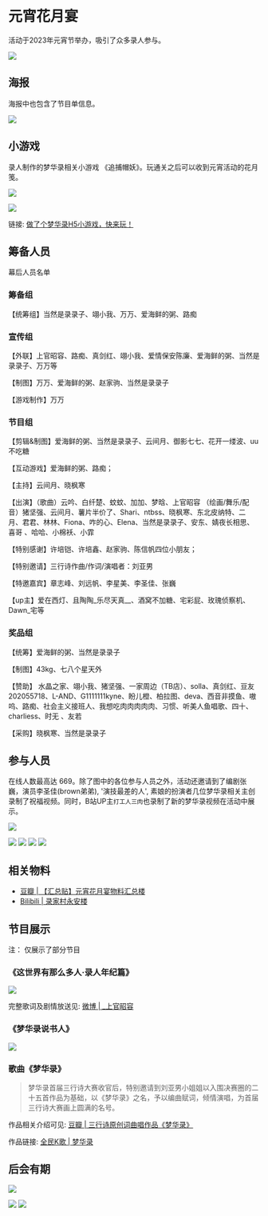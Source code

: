 # 元宵花月宴

活动于2023年元宵节举办，吸引了众多录人参与。

![](/image/lu/yuan/header.jpg)


## 海报


海报中也包含了节目单信息。

![](/image/lu/yuanxiao.jpg)

## 小游戏

录人制作的梦华录相关小游戏 《追捕帽妖》。玩通关之后可以收到元宵活动的花月笺。

![](/image/lu/h5.jpg)

![](/image/lu/yuan/jian.jpg)

链接: [做了个梦华录H5小游戏，快来玩！ ](https://www.douban.com/group/topic/282473030/?_i=5612176Rn8heGv)

## 筹备人员

幕后人员名单
### 筹备组 
【统筹组】当然是录录子、翊小我、万万、爱海鲜的粥、路痴 
### 宣传组 
【外联】上官昭容、路痴、真剑红、翊小我、爱情保安陈廉、爱海鲜的粥、当然是录录子、万万等 

【制图】万万、爱海鲜的粥、赵家驹、当然是录录子
 
【游戏制作】万万
### 节目组 

【剪辑&制图】爱海鲜的粥、当然是录录子、云间月、御影七七、花开一缕波、uu不吃糖

【互动游戏】爱海鲜的粥、路痴； 

【主持】云间月、晓枫寒

【出演】（歌曲）云吟、白纤楚、蚊蚊、加加、梦晗、上官昭容 （绘画/舞乐/配音）猪坚强、云间月、薯片半价了、Shari、ntbss、晓枫寒、东北皮纳特、二月、君君、林林、Fiona、咋的心、Elena、当然是录录子、安东、婧夜长相思、喜哥 、哈哈、小棉袄、小霏

【特别感谢】许培铠、许培鑫、赵家驹、陈信帆四位小朋友； 

【特别邀请】三行诗作曲/作词/演唱者：刘亚男 

【特邀嘉宾】章志峰、刘远帆、李星美、李圣佳、张巍

【up主】爱在西灯、且陶陶_乐尽天真__、酒窝不加糖、宅彩屁、玫瑰侦察机、Dawn_宅等
###  奖品组 

【统筹】爱海鲜的粥、当然是录录子 

【制图】43kg、七八个星天外

【赞助】 水晶之家、翊小我、猪坚强、一家周边（TB店）、solla、真剑红、豆友202055718、L-AND、G1111111kyne、盼儿橙、柏拉图、deva、西音非摸鱼、嗷呜、路痴、社会主义接班人、我想吃肉肉肉肉肉、习惯、听美人鱼唱歌、四十、charliess、时无 、友若

【采购】晓枫寒、当然是录录子 


## 参与人员

在线人数最高达 669。除了图中的各位参与人员之外，活动还邀请到了编剧张巍，演员李圣佳(brown弟弟), '演技最差的人', 素娘的扮演者几位梦华录相关主创录制了祝福视频。同时，B站UP主`打工人三肉`也录制了新的梦华录视频在活动中展示。

![](/image/lu/yuan-data.jpg)


![](/image/lu/yuan/wei.jpg)
![](/image/lu/yuan/qun.jpg)
![](/image/lu/yuan/su.jpg)
![](/image/lu/yuan/brown.jpg)


## 相关物料

* [豆瓣 | 【汇总贴】元宵花月宴物料汇总楼 ](https://www.douban.com/group/topic/282332889/?_i=759067837065d65,6042213FsCNCAY)
* [Bilibili | 录家村永安楼](https://space.bilibili.com/2011135605?plat_id=1&share_from=space&share_medium=android&share_plat=android&share_session_id=4045696a-f256-4cf5-9515-d38d57c11bba&share_source=COPY&share_tag=s_i&timestamp=1675909724&unique_k=hK3yWUC)


## 节目展示

注： 仅展示了部分节目

### 《这世界有那么多人·录人年纪篇》

![](/image/lu/yuan/guan.jpg)

完整歌词及剧情放送见: [微博 | _上官昭容](https://weibo.com/1667167850/MrFapp8pg)


### 《梦华录说书人》

![](/image/lu/yuan/xs.jpg)


### 歌曲《梦华录》

> 梦华录首届三行诗大赛收官后，特别邀请到刘亚男小姐姐以入围决赛圈的二十五首作品为基础，以《梦华录》之名，予以编曲赋词，倾情演唱，为首届三行诗大赛画上圆满的名号。


作品相关介绍可见: [豆瓣 | 三行诗原创词曲唱作品《梦华录》](https://www.douban.com/group/topic/282787598/?_i=7561337327d3afe,5614693rI6SWte&dt_dapp=1&dt_platform=com.douban.activity.wechat_friends)

作品链接: [全民K歌 | 梦华录](https://kg.qq.com/node/play?s=qVFgFYqty0U7BqFI&shareuid=669d9b842329348837&topsource=&chain_share_id=oFyuSigHUdsODUWzNCjDCKfFFdweiD3qZtw6hd6Otkw&pageId=details_of_creations)


## 后会有期

![](/image/lu/yuan/yuan.jpg)

![](/image/lu/yuan/lu.jpg)
![](/image/lu/yuan/lu-2.jpg)
